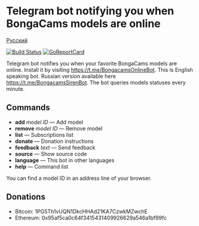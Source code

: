Telegram bot notifying you when BongaCams models are online
===========================================================

[Русский](README.md)

[![Build Status](https://travis-ci.org/bcmk/siren.png)](https://travis-ci.org/bcmk/siren)
[![GoReportCard](http://goreportcard.com/badge/bcmk/siren)](http://goreportcard.com/report/bcmk/siren)

Telegram bot notifies you when your favorite BongaCams models are online.
Install it by visiting https://t.me/BongacamsOnlineBot.
This is English speaking bot. Russian version available here https://t.me/BongacamsSirenBot.
The bot queries models statuses every minute.

Commands
--------

* __add__ _model ID_ — Add model
* __remove__ _model ID_ — Remove model
* __list__ — Subscriptions list
* __donate__ — Donation instructions
* __feedback__ _text_ — Send feedback
* __source__ — Show source code
* __language__ — This bot in other languages
* __help__ — Command list

You can find a model ID in an address line of your browser.

Donations
---------

* Bitcoin: 1PG5Th1vUQN1DkcHHAd21KA7CzwkMZwchE
* Ethereum: 0x95af5ca0c64f3415431409926629a546a1bf99fc
